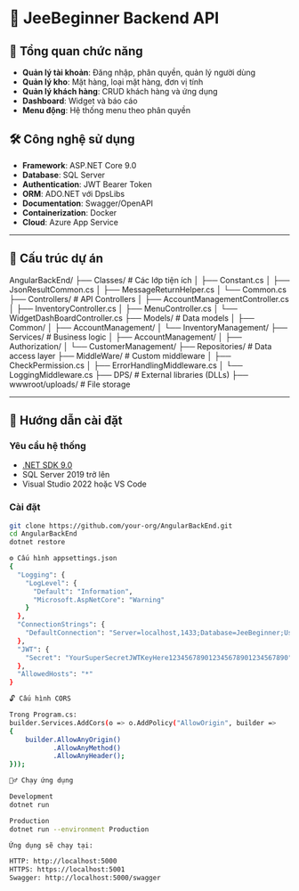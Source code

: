# 🧠 JeeBeginner Backend API

## 🎯 Tổng quan chức năng

- **Quản lý tài khoản**: Đăng nhập, phân quyền, quản lý người dùng
- **Quản lý kho**: Mặt hàng, loại mặt hàng, đơn vị tính
- **Quản lý khách hàng**: CRUD khách hàng và ứng dụng
- **Dashboard**: Widget và báo cáo
- **Menu động**: Hệ thống menu theo phân quyền

## 🛠 Công nghệ sử dụng

- **Framework**: ASP.NET Core 9.0
- **Database**: SQL Server
- **Authentication**: JWT Bearer Token
- **ORM**: ADO.NET với DpsLibs
- **Documentation**: Swagger/OpenAPI
- **Containerization**: Docker
- **Cloud**: Azure App Service

---

## 📁 Cấu trúc dự án

AngularBackEnd/
├── Classes/ # Các lớp tiện ích
│ ├── Constant.cs
│ ├── JsonResultCommon.cs
│ ├── MessageReturnHelper.cs
│ └── Common.cs
├── Controllers/ # API Controllers
│ ├── AccountManagementController.cs
│ ├── InventoryController.cs
│ ├── MenuController.cs
│ └── WidgetDashBoardController.cs
├── Models/ # Data models
│ ├── Common/
│ ├── AccountManagement/
│ └── InventoryManagement/
├── Services/ # Business logic
│ ├── AccountManagement/
│ ├── Authorization/
│ └── CustomerManagement/
├── Repositories/ # Data access layer
├── MiddleWare/ # Custom middleware
│ ├── CheckPermission.cs
│ ├── ErrorHandlingMiddleware.cs
│ └── LoggingMiddleware.cs
├── DPS/ # External libraries (DLLs)
├── wwwroot/uploads/ # File storage


---

## 🚀 Hướng dẫn cài đặt

### Yêu cầu hệ thống

- [.NET SDK 9.0](https://dotnet.microsoft.com/)
- SQL Server 2019 trở lên
- Visual Studio 2022 hoặc VS Code

### Cài đặt

```bash
git clone https://github.com/your-org/AngularBackEnd.git
cd AngularBackEnd
dotnet restore

⚙️ Cấu hình appsettings.json
{
  "Logging": {
    "LogLevel": {
      "Default": "Information",
      "Microsoft.AspNetCore": "Warning"
    }
  },
  "ConnectionStrings": {
    "DefaultConnection": "Server=localhost,1433;Database=JeeBeginner;User=sa;Password=YourPassword;TrustServerCertificate=true;"
  },
  "JWT": {
    "Secret": "YourSuperSecretJWTKeyHere123456789012345678901234567890"
  },
  "AllowedHosts": "*"
}

🔓 Cấu hình CORS

Trong Program.cs:
builder.Services.AddCors(o => o.AddPolicy("AllowOrigin", builder =>
{
    builder.AllowAnyOrigin()
           .AllowAnyMethod()
           .AllowAnyHeader();
}));

🏃‍♂️ Chạy ứng dụng

Development
dotnet run

Production
dotnet run --environment Production

Ứng dụng sẽ chạy tại:

HTTP: http://localhost:5000
HTTPS: https://localhost:5001
Swagger: http://localhost:5000/swagger
